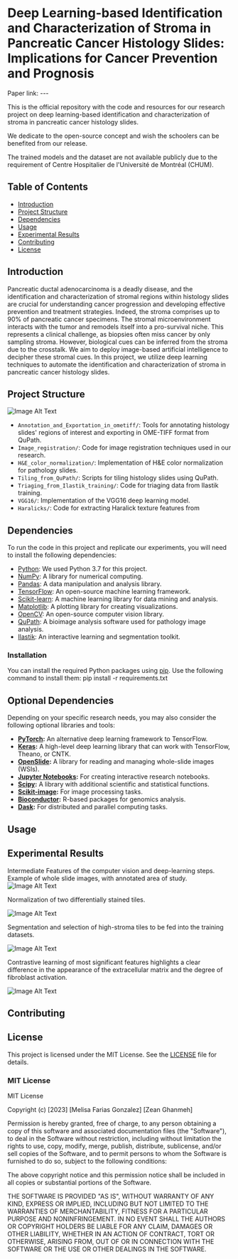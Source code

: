 
# Deep Learning-based Identification and Characterization of Stroma in Pancreatic Cancer Histology Slides: Implications for Cancer Prevention and Prognosis

Paper link: ---

This is the official repository with the code and resources for our research project on deep learning-based identification and characterization of stroma in pancreatic cancer histology slides. 

We dedicate to the open-source concept and wish the schoolers can be benefited from our release.

The trained models and the dataset are not available publicly due to the requirement of Centre Hospitalier de l'Université de Montréal (CHUM).

## Table of Contents

- [Introduction](#introduction)
- [Project Structure](#project-structure)
- [Dependencies](#dependencies)
- [Usage](#usage)
- [Experimental Results](#experimental-results)
- [Contributing](#contributing)
- [License](#license)

## Introduction

Pancreatic ductal adenocarcinoma is a deadly disease, and the identification and characterization of stromal regions within histology slides are crucial for understanding cancer progression and developing effective prevention and treatment strategies. Indeed, the stroma comprises up to 90% of pancreatic cancer specimens. The stromal microenvironment interacts with the tumor and remodels itself into a pro-survival niche. This represents a clinical challenge, as biopsies often miss cancer by only sampling stroma. However, biological cues can be inferred from the stroma due to the crosstalk. We aim to deploy image-based artificial intelligence to decipher these stromal cues. In this project, we utilize deep learning techniques to automate the identification and characterization of stroma in pancreatic cancer histology slides.

## Project Structure

![Image Alt Text](Image.jpeg)

- `Annotation_and_Exportation_in_ometiff/`: Tools for annotating histology slides' regions of interest and exporting in OME-TIFF format from QuPath.
- `Image_registration/`: Code for image registration techniques used in our research.
- `H&E_color_normalization/`: Implementation of H&E color normalization for pathology slides.
- `Tiling_from_QuPath/`: Scripts for tiling histology slides using QuPath.
- `Triaging_from_Ilastik_training/`: Code for triaging data from Ilastik training.
- `VGG16/`: Implementation of the VGG16 deep learning model.
- `Haralicks/`: Code for extracting Haralick texture features from

## Dependencies

To run the code in this project and replicate our experiments, you will need to install the following dependencies:

- [Python](https://www.python.org/downloads/): We used Python 3.7 for this project.
- [NumPy](https://numpy.org/): A library for numerical computing.
- [Pandas](https://pandas.pydata.org/): A data manipulation and analysis library.
- [TensorFlow](https://www.tensorflow.org/): An open-source machine learning framework.
- [Scikit-learn](https://scikit-learn.org/stable/): A machine learning library for data mining and analysis.
- [Matplotlib](https://matplotlib.org/): A plotting library for creating visualizations.
- [OpenCV](https://opencv.org/): An open-source computer vision library.
- [QuPath](https://qupath.github.io/): A bioimage analysis software used for pathology image analysis.
- [Ilastik](https://www.ilastik.org/): An interactive learning and segmentation toolkit.


### Installation

You can install the required Python packages using [pip](https://pip.pypa.io/en/stable/). Use the following command to install them:
pip install -r requirements.txt


## Optional Dependencies

Depending on your specific research needs, you may also consider the following optional libraries and tools:

- **[PyTorch](https://pytorch.org/):** An alternative deep learning framework to TensorFlow.
- **[Keras](https://keras.io/):** A high-level deep learning library that can work with TensorFlow, Theano, or CNTK.
- **[OpenSlide](https://openslide.org/):** A library for reading and managing whole-slide images (WSIs).
- **[Jupyter Notebooks](https://jupyter.org/):** For creating interactive research notebooks.
- **[Scipy](https://www.scipy.org/):** A library with additional scientific and statistical functions.
- **[Scikit-image](https://scikit-image.org/):** For image processing tasks.
- **[Bioconductor](https://bioconductor.org/):** R-based packages for genomics analysis.
- **[Dask](https://dask.org/):** For distributed and parallel computing tasks.

## Usage

## Experimental Results 

Intermediate Features of the computer vision and deep-learning steps. 
Example of whole slide images, with annotated area of study.
![Image Alt Text](Annotation_and_Exportation_in_ometiff.jpeg)

Normalization of two differentially stained tiles. 

![Image Alt Text](H&E_color_normalization.jpeg)

Segmentation and selection of high-stroma tiles to be fed into the training datasets.

![Image Alt Text](Triaging_from_Ilastik_training.jpeg)


Contrastive learning of most significant features highlights a clear difference in the appearance of the extracellular matrix and the degree of fibroblast activation.

![Image Alt Text](Haralicks.jpeg)

## Contributing 


## License

This project is licensed under the MIT License. See the [LICENSE](LICENSE) file for details.

### MIT License

MIT License

Copyright (c) [2023] [Melisa Farias Gonzalez] [Zean Ghanmeh]

Permission is hereby granted, free of charge, to any person obtaining a copy
of this software and associated documentation files (the "Software"), to deal
in the Software without restriction, including without limitation the rights
to use, copy, modify, merge, publish, distribute, sublicense, and/or sell
copies of the Software, and to permit persons to whom the Software is
furnished to do so, subject to the following conditions:

The above copyright notice and this permission notice shall be included in all
copies or substantial portions of the Software.

THE SOFTWARE IS PROVIDED "AS IS", WITHOUT WARRANTY OF ANY KIND, EXPRESS OR
IMPLIED, INCLUDING BUT NOT LIMITED TO THE WARRANTIES OF MERCHANTABILITY,
FITNESS FOR A PARTICULAR PURPOSE AND NONINFRINGEMENT. IN NO EVENT SHALL THE
AUTHORS OR COPYRIGHT HOLDERS BE LIABLE FOR ANY CLAIM, DAMAGES OR OTHER
LIABILITY, WHETHER IN AN ACTION OF CONTRACT, TORT OR OTHERWISE, ARISING FROM,
OUT OF OR IN CONNECTION WITH THE SOFTWARE OR THE USE OR OTHER DEALINGS IN THE
SOFTWARE.


